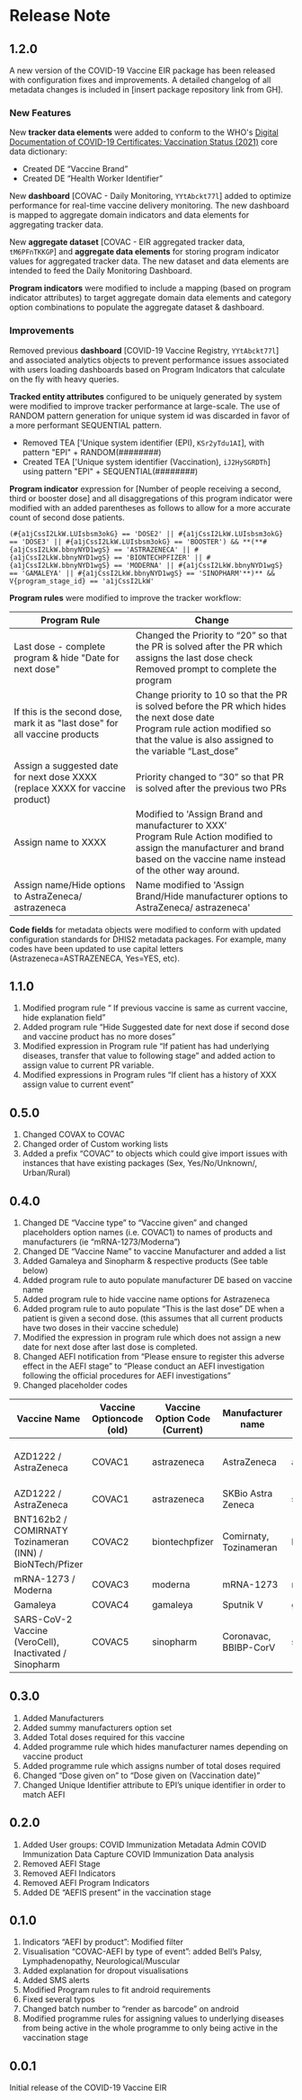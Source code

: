 # Release Note

## 1.2.0

A new version of the COVID-19 Vaccine EIR package has been released with configuration fixes and improvements. A detailed changelog of all metadata changes is included in [insert package repository link from GH].  

### New Features

New **tracker data elements** were added to conform to the WHO's [Digital Documentation of COVID-19 Certificates: Vaccination Status (2021)](https://www.who.int/publications/i/item/WHO-2019-nCoV-Digital_certificates-vaccination-data_dictionary-2021.1) core data dictionary:

* Created DE “Vaccine Brand”
* Created DE “Health Worker Identifier”

New **dashboard** [COVAC - Daily Monitoring, `YYtAbckt77l`] added to optimize performance for real-time vaccine delivery monitoring. The new dashboard is mapped to aggregate domain indicators and data elements for aggregating tracker data.

New **aggregate dataset** [COVAC - EIR aggregated tracker data, `tM6PFnTKKGP`] and **aggregate data elements** for storing program indicator values for aggregated tracker data. The new dataset and data elements are intended to feed the Daily Monitoring Dashboard.

**Program indicators** were modified to include a mapping (based on program indicator attributes) to target aggregate domain data elements and category option combinations to populate the aggregate dataset & dashboard.

### Improvements

Removed previous **dashboard** [COVID-19 Vaccine Registry, `YYtAbckt77l`] and associated analytics objects to prevent performance issues associated with users loading dashboards based on Program Indicators that calculate on the fly with heavy queries.

**Tracked entity attributes** configured to be uniquely generated by system were modified to improve tracker performance at large-scale. The use of RANDOM pattern generation for unique system id was discarded in favor of a more performant SEQUENTIAL pattern.

* Removed TEA ['Unique system identifier (EPI), `KSr2yTdu1AI`], with pattern "EPI" + RANDOM(########)
* Created TEA ['Unique system identifier (Vaccination), `iJ2HySGRDTh`] using pattern "EPI" + SEQUENTIAL(########)

**Program indicator** expression for [Number of people receiving a second, third or booster dose] and all disaggregations of this program indicator were modified with an added parentheses as follows to allow for a more accurate count of second dose patients.

```
(#{a1jCssI2LkW.LUIsbsm3okG} == 'DOSE2' || #{a1jCssI2LkW.LUIsbsm3okG} == 'DOSE3' || #{a1jCssI2LkW.LUIsbsm3okG} == 'BOOSTER') && **(**#{a1jCssI2LkW.bbnyNYD1wgS} == 'ASTRAZENECA' || #{a1jCssI2LkW.bbnyNYD1wgS} == 'BIONTECHPFIZER' || #{a1jCssI2LkW.bbnyNYD1wgS} == 'MODERNA' || #{a1jCssI2LkW.bbnyNYD1wgS} == 'GAMALEYA' || #{a1jCssI2LkW.bbnyNYD1wgS} == 'SINOPHARM'**)** && V{program_stage_id} == 'a1jCssI2LkW'
```

**Program rules** were modified to improve the tracker workflow:

| Program Rule                                                 | Change                                                       |
| ------------------------------------------------------------ | ------------------------------------------------------------ |
| Last dose - complete program & hide "Date for next dose"     | Changed the Priority to “20” so that the PR is solved after the PR which assigns the last dose check </br> Removed prompt to complete the program |
| If this is the second dose, mark it as "last dose" for all vaccine products | Change priority to 10 so that the PR is solved before the PR which hides the next dose date </br> Program rule action modified so that the value is also assigned to the variable “Last_dose” |
| Assign a suggested date for next dose XXXX (replace XXXX for vaccine product) | Priority changed to “30” so that PR is solved after the previous two PRs |
| Assign name to XXXX                                          | Modified to 'Assign Brand and manufacturer to XXX' </br> Program Rule Action modified to assign the manufacturer and brand based on the vaccine name instead of the other way around. |
| Assign name/Hide options to AstraZeneca/ astrazeneca         | Name modified to 'Assign Brand/Hide manufacturer options to AstraZeneca/ astrazeneca' |

**Code fields** for metadata objects were modified to conform with updated configuration standards for DHIS2 metadata packages. For example, many codes have been updated to use capital letters (Astrazeneca=ASTRAZENECA, Yes=YES, etc).

## 1.1.0

1. Modified program rule “  If previous vaccine is same as current vaccine, hide explanation field”
2. Added program rule “Hide Suggested date for next dose if second dose and vaccine product has no more doses”
3. Modified expression in Program rule “If patient has had underlying diseases, transfer that value to following stage” and added action to assign value to current PR variable.
4. Modified expressions in Program rules “If client has a history of XXX assign value to current event”

## 0.5.0

1. Changed COVAX to COVAC
2. Changed order of Custom working lists
3. Added a prefix “COVAC” to objects which could give import issues with instances that have existing packages (Sex, Yes/No/Unknown/, Urban/Rural)

## 0.4.0

1. Changed DE “Vaccine type” to “Vaccine given” and changed placeholders option names (i.e. COVAC1) to names of products and  manufacturers (ie “mRNA-1273/Moderna”)
2. Changed DE “Vaccine Name” to vaccine Manufacturer and added a list
3. Added Gamaleya and Sinopharm & respective products (See table below)
4. Added program rule to auto populate manufacturer DE based on vaccine name
5. Added program rule to hide vaccine name options for Astrazeneca
6. Added program rule to auto populate “This is the last dose” DE when a patient is given a second dose. (this assumes that all current products have two doses in their vaccine schedule)
7. Modified the expression in program rule which does not assign a new date for next dose after last dose is completed.
8. Changed AEFI notification from “Please ensure to register this adverse effect in the AEFI stage” to “Please conduct an AEFI investigation following the official procedures for AEFI investigations”
9. Changed placeholder codes

|Vaccine Name|Vaccine Optioncode (old)|Vaccine Option Code (Current)|Manufacturer name|Option Code|Age Recommendation|Dose Interval|Number of doses|
|--- |--- |--- |--- |--- |--- |--- |--- |
|AZD1222 / AstraZeneca|COVAC1|astrazeneca|AstraZeneca|astrazeneca|18|10 days (8-12*)|2|
|AZD1222 / AstraZeneca|COVAC1|astrazeneca|SKBio Astra Zeneca|skbioastrazeneca|18|10 (8-12*)|2|
|BNT162b2 / COMIRNATY Tozinameran (INN) / BioNTech/Pfizer|COVAC2|biontechpfizer|Comirnaty, Tozinameran|biontechpfizer|16|21|2|
|mRNA-1273 / Moderna|COVAC3|moderna|mRNA-1273|moderna|18|28|2|
|Gamaleya|COVAC4|gamaleya|Sputnik V|gamaleya|18|21|2|
|SARS-CoV-2 Vaccine (VeroCell), Inactivated / Sinopharm|COVAC5|sinopharm|Coronavac, BBIBP-CorV|sinopharm|18|21 days (21-28)*|2|

## 0.3.0

1. Added Manufacturers
2. Added summy manufacturers option set
3. Added Total doses required for this vaccine
4. Added programme rule which hides manufacturer names depending on vaccine product
5. Added programme rule which assigns number of total doses required
6. Changed “Dose given on” to “Dose given on (Vaccination date)”
7. Changed Unique Identifier attribute to EPI’s unique identifier in order to match AEFI

## 0.2.0

1. Added User groups:
COVID Immunization Metadata Admin
COVID Immunization Data Capture
COVID Immunization Data analysis
2. Removed AEFI Stage
3. Removed AEFI Indicators
4. Removed AEFI Program Indicators
5. Added DE “AEFIS present” in the vaccination stage

## 0.1.0

1. Indicators “AEFI by product”: Modified filter
2. Visualisation “COVAC-AEFI by type of event”: added Bell’s Palsy, Lymphadenopathy, Neurological/Muscular
3. Added explanation for dropout visualisations
4. Added SMS alerts
5. Modified Program rules to fit android requirements
6. Fixed several typos
7. Changed batch number to “render as barcode” on android
8. Modified programme rules for assigning values to underlying diseases from being active in the whole programme to only being active in the vaccination stage

## 0.0.1

Initial release of the COVID-19 Vaccine EIR
